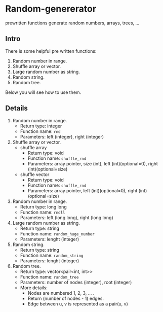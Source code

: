 # Random-genererator
prewritten functions generate random numbers, arrays, trees, ...

## Intro
There is some helpful pre written functions:
  1. Random number in range.
  2. Shuffle array or vector.
  3. Large random number as string.
  4. Random string.
  5. Random tree.

Below you will see how to use them.

## Details
  1. Random number in range.
     * Return type: integer
     * Function name: `rnd`
     * Parameters: left (integer), right (integer)
  2. Shuffle array or vector.
     * shuffle array
         * Return type: void
         * Function name: `shuffle_rnd`
         * Parameters: array pointer, size (int), left (int)(optional=0), right (int)(optional=size)
     * shuffle vector
         * Return type: void
         * Function name: `shuffle_rnd`
         * Parameters: array pointer, left (int)(optional=0), right (int)(optional=size)
  3. Random number in range.
     * Return type: long long
     * Function name: `rndll`
     * Parameters: left (long long), right (long long)
  4. Large random number as string.
     * Return type: string
     * Function name: `random_huge_number`
     * Parameters: lenght (integer)
  5. Random string.
     * Return type: string
     * Function name: `random_string`
     * Parameters: lenght (integer)
  6. Random tree.
     * Return type: vector<pair<int, int>>
     * Function name: `random_tree`
     * Parameters: number of nodes (integer), root (integer)
     * More details:
       * Nodes are numbered 1, 2, 3, ... .
       * Return (number of nodes - 1) edges.
       * Edge between u, v is represented as a pair(u, v)
